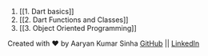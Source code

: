 1. [[1. Dart basics]]
2. [[2. Dart Functions and Classes]]
3. [[3. Object Oriented Programming]]
















Created with ❤️ by Aaryan Kumar Sinha
[GitHub](https://github.com/aaryansinhaa) || [LinkedIn](https:www.linkedin.com/in/aaryankumarsinha)
